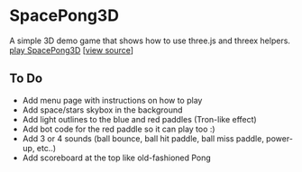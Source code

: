 SpacePong3D
===========

A simple 3D demo game that shows how to use three.js and threex helpers. <br>
[play SpacePong3D](http://erichlof.github.io/SpacePong3D/SpacePong3D.html)
\[[view source](https://github.com/erichlof/SpacePong3D/blob/master/SpacePong3D.html)\]

To Do
-----
* Add menu page with instructions on how to play
* Add space/stars skybox in the background
* Add light outlines to the blue and red paddles (Tron-like effect)
* Add bot code for the red paddle so it can play too :)
* Add 3 or 4 sounds (ball bounce, ball hit paddle, ball miss paddle, power-up, etc..)
* Add scoreboard at the top like old-fashioned Pong
